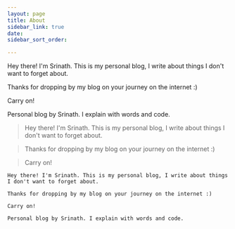 ```yaml
---
layout: page
title: About
sidebar_link: true
date: 
sidebar_sort_order: 

---
```

<div class="message"> 

Hey there! I'm Srinath. This is my personal blog, I write about things I don't want to forget about.

</div>
<p class="message"> 
Thanks for dropping by my blog on your journey on the internet :) 

Carry on!

Personal blog by Srinath. I explain with words and code. 

</p>


> Hey there! I'm Srinath. This is my personal blog, I write about things I don't want to forget about.

> Thanks for dropping by my blog on your journey on the internet :) 

> Carry on!


>
>
>


```
Hey there! I'm Srinath. This is my personal blog, I write about things I don't want to forget about.

Thanks for dropping by my blog on your journey on the internet :) 

Carry on!

Personal blog by Srinath. I explain with words and code. 
```